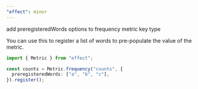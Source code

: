 ```yaml
---
"effect": minor
---
```


add preregisteredWords options to frequency metric key type

You can use this to register a list of words to pre-populate the value of the
metric.

```ts
import { Metric } from "effect";

const counts = Metric.frequency("counts", {
  preregisteredWords: ["a", "b", "c"],
}).register();
```
